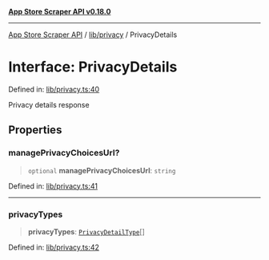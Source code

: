 [**App Store Scraper API v0.18.0**](../../../README.md)

***

[App Store Scraper API](../../../modules.md) / [lib/privacy](../README.md) / PrivacyDetails

# Interface: PrivacyDetails

Defined in: [lib/privacy.ts:40](https://github.com/facundoolano/app-store-scraper/blob/113d925388ad33c5af9077ca637c241f2bf7e574/lib/privacy.ts#L40)

Privacy details response

## Properties

### managePrivacyChoicesUrl?

> `optional` **managePrivacyChoicesUrl**: `string`

Defined in: [lib/privacy.ts:41](https://github.com/facundoolano/app-store-scraper/blob/113d925388ad33c5af9077ca637c241f2bf7e574/lib/privacy.ts#L41)

***

### privacyTypes

> **privacyTypes**: [`PrivacyDetailType`](PrivacyDetailType.md)[]

Defined in: [lib/privacy.ts:42](https://github.com/facundoolano/app-store-scraper/blob/113d925388ad33c5af9077ca637c241f2bf7e574/lib/privacy.ts#L42)
